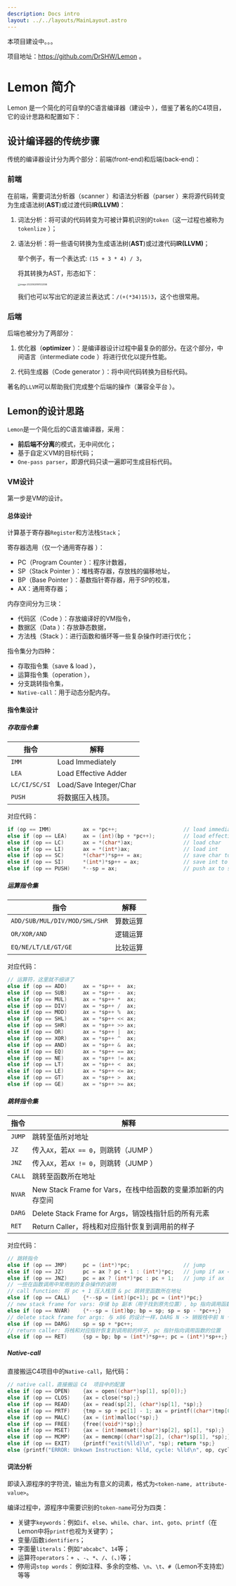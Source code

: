```yaml
---
description: Docs intro
layout: ../../layouts/MainLayout.astro
---
```


本项目建设中。。。

项目地址：https://github.com/DrSHW/Lemon 。

# Lemon 简介

Lemon 是一个简化的可自举的C语言编译器（建设中 ），借鉴了著名的C4项目，它的设计思路和配置如下：

## 设计编译器的传统步骤

传统的编译器设计分为两个部分：前端(front-end)和后端(back-end)：

### 前端

在前端，需要词法分析器（scanner ）和语法分析器（parser ）来将源代码转变为生成语法树(**AST**)或过渡代码**IR(LLVM)**：

1. 词法分析：将可读的代码转变为可被计算机识别的`token`（这一过程也被称为`tokenlize` ）；

2. 语法分析：将一些语句转换为生成语法树(**AST**)或过渡代码**IR(LLVM)**；

   举个例子，有一个表达式: `(15 + 3 * 4) / 3`，

   将其转换为AST，形态如下：

   <img src="https://images.maiquer.tech/images/wx/pic1.png" alt="image-20220828181532096" style="zoom: 33%;" />
   
   我们也可以写出它的逆波兰表达式：`/(+(*34)15)3`，这个也很常用。

### 后端

后端也被分为了两部分：

1. 优化器（**optimizer** ）：是编译器设计过程中最复杂的部分。在这个部分，中间语言（intermediate code ）将进行优化以提升性能。

2. 代码生成器（Code generator ）：将中间代码转换为目标代码。

著名的`LLVM`可以帮助我们完成整个后端的操作（兼容全平台 ）。

## Lemon的设计思路

`Lemon`是一个简化后的C语言编译器，采用：

+ **前后端不分离**的模式，无中间优化；
+ 基于自定义VM的目标代码；
+ `One-pass parser`，即源代码只读一遍即可生成目标代码。

### VM设计

第一步是VM的设计。

#### 总体设计

计算基于寄存器`Register`和方法栈`Stack`；

寄存器选用（仅一个通用寄存器 ）：

+ PC（Program Counter ）：程序计数器，
+ SP（Stack Pointer ）：堆栈寄存器，存放栈的偏移地址，
+ BP（Base Pointer ）：基数指针寄存器，用于SP的校准，
+ AX：通用寄存器；

内存空间分为三块：

+ 代码区（Code ）：存放编译好的VM指令，
+ 数据区（Data ）：存放静态数据，
+ 方法栈（Stack ）：进行函数和循环等一些复杂操作时进行优化；

指令集分为四种：

+ 存取指令集（save & load ），
+ 运算指令集（operation ），
+ 分支跳转指令集， 
+ `Native-call`：用于动态分配内存。

#### 指令集设计

##### 存取指令集

| 指令          | 解释                   |
| ------------- | ---------------------- |
| `IMM`         | Load Immediately       |
| `LEA`         | Load Effective Adder   |
| `LC/CI/SC/SI` | Load/Save Integer/Char |
| `PUSH`        | 将数据压入栈顶。       |

对应代码：

```c
if (op == IMM)          ax = *pc++;                     // load immediate(or global addr)
else if (op == LEA)     ax = (int)(bp + *pc++);         // load effective addr
else if (op == LC)      ax = *(char*)ax;                // load char
else if (op == LI)      ax = *(int*)ax;                 // load int
else if (op == SC)      *(char*)*sp++ = ax;             // save char to stack
else if (op == SI)      *(int*)*sp++ = ax;              // save int to stack
else if (op == PUSH)    *--sp = ax;                     // push ax to stack
```

##### 运算指令集

| 指令                          | 解释     |
| ----------------------------- | -------- |
| `ADD/SUB/MUL/DIV/MOD/SHL/SHR` | 算数运算 |
| `OR/XOR/AND`                  | 逻辑运算 |
| `EQ/NE/LT/LE/GT/GE`           | 比较运算 |

对应代码：

```c
// 运算符，这里就不细讲了
else if (op == ADD)     ax = *sp++ +  ax;        
else if (op == SUB)     ax = *sp++ -  ax;
else if (op == MUL)     ax = *sp++ *  ax;
else if (op == DIV)     ax = *sp++ /  ax;
else if (op == MOD)     ax = *sp++ %  ax;
else if (op == SHL)     ax = *sp++ << ax;
else if (op == SHR)     ax = *sp++ >> ax;
else if (op == OR)      ax = *sp++ |  ax;
else if (op == XOR)     ax = *sp++ ^  ax;
else if (op == AND)     ax = *sp++ &  ax;
else if (op == EQ)      ax = *sp++ == ax;
else if (op == NE)      ax = *sp++ != ax;
else if (op == LT)      ax = *sp++ <  ax;
else if (op == LE)      ax = *sp++ <= ax;
else if (op == GT)      ax = *sp++ >  ax;
else if (op == GE)      ax = *sp++ >= ax;
```

##### 跳转指令集

| 指令   | 解释                                                         |
| ------ | ------------------------------------------------------------ |
| `JUMP` | 跳转至值所对地址                                             |
| `JZ`   | 传入`AX`，若`AX == 0`，则跳转（JUMP ）                        |
| `JNZ`  | 传入`AX`，若`AX != 0`，则跳转（JUMP ）                        |
| `CALL` | 跳转至函数所在地址                                           |
| `NVAR` | New Stack Frame for Vars，在栈中给函数的变量添加新的内存空间 |
| `DARG` | Delete Stack Frame for Args，销毁栈指针后的所有元素          |
| `RET`  | Return Caller，将栈和对应指针恢复到调用前的样子              |

对应代码：

```c
// 跳转指令
else if (op == JMP)     pc = (int*)*pc;                 // jump
else if (op == JZ)      pc = ax ? pc + 1 : (int*)*pc;   // jump if ax == 0
else if (op == JNZ)     pc = ax ? (int*)*pc : pc + 1;   // jump if ax != 0
// 一些在函数调用中常用到的复杂操作的说明
// call function: 将 pc + 1 压入栈顶 & pc 跳转至函数所在地址
else if (op == CALL)    {*--sp = (int)(pc+1); pc = (int*)*pc;}
// new stack frame for vars: 存储 bp 副本（用于找到原先位置）, bp 指向调用函数的地址, 栈中给函数的变量添加新的内存空间
else if (op == NVAR)    {*--sp = (int)bp; bp = sp; sp = sp - *pc++;}
// delete stack frame for args: 与 x86 的设计一样，DARG N -> 销毁栈中前 N 个元素
else if (op == DARG)    sp = sp + *pc++;
// return caller: 将栈和对应指针恢复到调用前的样子, pc 指针指向调用函数的位置
else if (op == RET)     {sp = bp; bp = (int*)*sp++; pc = (int*)*sp++;} 
```

##### Native-call

直接搬运C4项目中的`Native-call`，贴代码：

```c
// native call，直接搬运 C4  项目中的配置
else if (op == OPEN)    {ax = open((char*)sp[1], sp[0]);}
else if (op == CLOS)    {ax = close(*sp);}
else if (op == READ)    {ax = read(sp[2], (char*)sp[1], *sp);}
else if (op == PRTF)    {tmp = sp + pc[1] - 1; ax = printf((char*)tmp[0], tmp[-1], tmp[-2], tmp[-3], tmp[-4], tmp[-5]);}
else if (op == MALC)    {ax = (int)malloc(*sp);}
else if (op == FREE)    {free((void*)*sp);}
else if (op == MSET)    {ax = (int)memset((char*)sp[2], sp[1], *sp);}
else if (op == MCMP)    {ax = memcmp((char*)sp[2], (char*)sp[1], *sp);}
else if (op == EXIT)    {printf("exit(%lld)\n", *sp); return *sp;}
else {printf("ERROR: Unkown Instruction: %lld, cycle: %lld\n", op, cycle); return -1;}
```

#### 词法分析

即读入源程序的字符流，输出为有意义的词素，格式为`<token-name, attribute-value>`。

编译过程中，源程序中需要识别的`token-name`可分为四类：

+ 关键字`keywords`：例如`if`、`else`、`while`、`char`、`int`、`goto`、`printf`（在Lemon中将`printf`也视为关键字）；
+ 变量/函数`identifiers`；
+ 字面量`literals`：例如`"abcabc"`、`14`等；
+ 运算符`operators`：`+ `、`-`、`*`、`/`、`(`、`)`等；
+ 停用词`stop words`： 例如注释、多余的空格、`\n`、`\t`、`#`（Lemon不支持宏）等等



